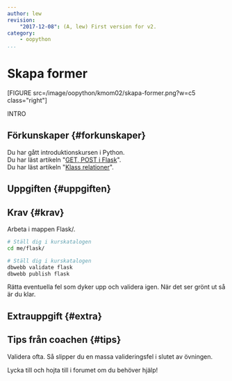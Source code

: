 ```yaml
---
author: lew
revision:
    "2017-12-08": (A, lew) First version for v2.
category:
    - oopython
...
```

Skapa former
===================================

[FIGURE src=/image/oopython/kmom02/skapa-former.png?w=c5 class="right"]

INTRO

<!--more-->


Förkunskaper {#forkunskaper}
-----------------------

Du har gått introduktionskursen i Python.  
Du har läst artikeln "[GET, POST i Flask](kunskap/flask-get-post)".  
Du har läst artikeln "[Klass relationer](kunskap/klass-relationer)".  



Uppgiften {#uppgiften}
-----------------------    



Krav {#krav}
-----------------------

Arbeta i mappen Flask/.

```bash
# Ställ dig i kurskatalogen
cd me/flask/
```


```bash
# Ställ dig i kurskatalogen
dbwebb validate flask
dbwebb publish flask
```

Rätta eventuella fel som dyker upp och validera igen. När det ser grönt ut så är du klar.



Extrauppgift {#extra}
-----------------------





Tips från coachen {#tips}
-----------------------

Validera ofta. Så slipper du en massa valideringsfel i slutet av övningen.

Lycka till och hojta till i forumet om du behöver hjälp!
